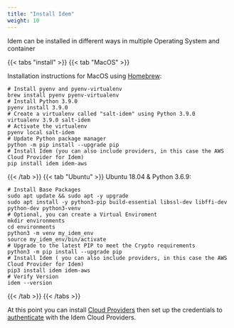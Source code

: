 ```yaml
---
title: "Install Idem"
weight: 10
---
```


Idem can be installed in different ways in multiple Operating System and container


{{< tabs "install" >}}
{{< tab "MacOS" >}} 

Installation instructions for MacOS using [Homebrew](https://brew.sh/):
```shell
# Install pyenv and pyenv-virtualenv
brew install pyenv pyenv-virtualenv
# Install Python 3.9.0
pyenv install 3.9.0
# Create a virtualenv called "salt-idem" using Python 3.9.0
virtualenv 3.9.0 salt-idem
# Activate the virtualenv
pyenv local salt-idem
# Update Python package manager
python -m pip install --upgrade pip
# Install Idem (you can also include providers, in this case the AWS Cloud Provider for Idem)
pip install idem idem-aws
```
{{< /tab >}}
{{< tab "Ubuntu" >}}
Ubuntu 18.04 & Python 3.6.9:

```shell
# Install Base Packages
sudo apt update && sudo apt -y upgrade
sudo apt install -y python3-pip build-essential libssl-dev libffi-dev python-dev python3-venv
# Optional, you can create a Virtual Enviroment  
mkdir environments
cd environments
python3 -m venv my_idem_env
source my_idem_env/bin/activate
# Upgrade to the latest PIP to meet the Crypto requirements
python3 -m pip install --upgrade pip
# Install Idem ( you can also include providers, in this case the AWS Cloud Provider for Idem)
pip3 install idem idem-aws 
# Verify Version
idem --version
```
{{< /tab >}}
{{< /tabs >}}

At this point you can install [Cloud Providers](/Getting-Started/Install-Idem/Cloud-Providers/) then set up the credentials to [authenticate](/Getting-Started/Authenticate/) with the Idem Cloud Providers.